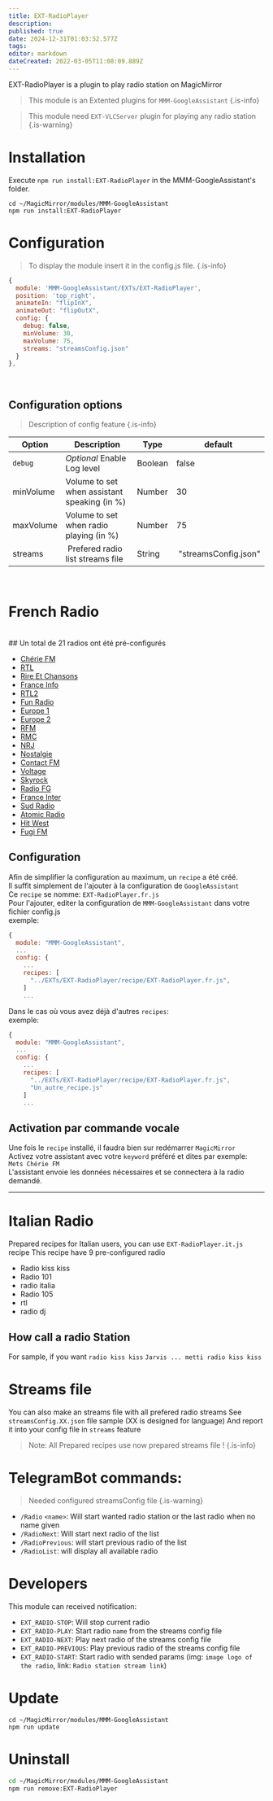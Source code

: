 ```yaml
---
title: EXT-RadioPlayer
description: 
published: true
date: 2024-12-31T01:03:52.577Z
tags: 
editor: markdown
dateCreated: 2022-03-05T11:08:09.889Z
---
```


EXT-RadioPlayer is a plugin to play radio station on MagicMirror

> This module is an Extented plugins for `MMM-GoogleAssistant`
{.is-info}

> This module need `EXT-VLCServer` plugin for playing any radio station
{.is-warning}

# Installation
Execute `npm run install:EXT-RadioPlayer` in the MMM-GoogleAssistant's folder.
```
cd ~/MagicMirror/modules/MMM-GoogleAssistant
npm run install:EXT-RadioPlayer
```

# Configuration
> To display the module insert it in the config.js file.
{.is-info}


```js
{
  module: 'MMM-GoogleAssistant/EXTs/EXT-RadioPlayer',
  position: 'top_right',
  animateIn: "flipInX",
  animateOut: "flipOutX",
  config: {
    debug: false,
    minVolume: 30,
    maxVolume: 75,
    streams: "streamsConfig.json"
  }
},
```

<br>

## Configuration options

> Description of config feature
{.is-info}


| Option           | Description | Type | default
|----------------- |----------- |---|---
| `debug`          | *Optional* Enable Log level | Boolean | false
| minVolume | Volume to set when assistant speaking (in %) | Number | 30
| maxVolume | Volume to set when radio playing (in %) | Number | 75
| streams | Prefered radio list streams file| String | "streamsConfig.json"
<br>

# French Radio
<br>
## Un total de 21 radios ont été pré-configurés

- [Chérie FM](https://www.cheriefm.fr/)
- [RTL](https://www.rtl.fr/)
- [Rire Et Chansons](https://www.rireetchansons.fr/)
- [France Info](https://www.francetvinfo.fr/)
- [RTL2](https://www.6play.fr/rtl2)
- [Fun Radio](https://www.funradio.fr/)
- [Europe 1](https://www.europe1.fr/)
- [Europe 2](https://www.europe2.fr/)
- [RFM](http://www.rfm.fr/)
- [RMC](https://rmc.bfmtv.com/)
- [NRJ](https://www.nrj.fr/)
- [Nostalgie](https://www.nostalgie.fr/)
- [Contact FM](https://www.mycontact.fr/)
- [Voltage](https://www.voltage.fr/)
- [Skyrock](https://skyrock.fm/)
- [Radio FG](https://www.radiofg.com/)
- [France Inter](https://www.radiofrance.fr/franceinter)
- [Sud Radio](https://www.sudradio.fr/)
- [Atomic Radio](http://www.atomicradio.fr/)
- [Hit West](https://hitwest.ouest-france.fr/)
- [Fugi FM](https://www.fugifm.fr/)

## Configuration

Afin de simplifier la configuration au maximum, un `recipe` a été créé.<br>
Il suffit simplement de l'ajouter à la configuration de `GoogleAssistant`<br>
Ce `recipe` se nomme: `EXT-RadioPlayer.fr.js`<br>
Pour l'ajouter, editer la configuration de `MMM-GoogleAssistant` dans votre fichier config.js<br>
exemple:
```js
{
  module: "MMM-GoogleAssistant",
  ...
  config: {
    ...
    recipes: [
      "../EXTs/EXT-RadioPlayer/recipe/EXT-RadioPlayer.fr.js",
    ]
    ...
```
Dans le cas où vous avez déjà d'autres `recipes`:<br>
exemple:
```js
{
  module: "MMM-GoogleAssistant",
  ...
  config: {
    ...
    recipes: [ 
      "../EXTs/EXT-RadioPlayer/recipe/EXT-RadioPlayer.fr.js",
      "Un_autre_recipe.js"
    ]
    ...
```
## Activation par commande vocale

Une fois le `recipe` installé, il faudra bien sur redémarrer `MagicMirror`<br>
Activez votre assistant avec votre `keyword` préféré et dites par exemple:<br>
`Mets Chérie FM`<br>
L'assistant envoie les données nécessaires et se connectera à la radio demandé.<br>

------
 
# Italian Radio

Prepared recipes for Italian users, you can use `EXT-RadioPlayer.it.js` recipe
This recipe have 9 pre-configured radio
  * Radio kiss kiss
  * Radio 101
  * radio italia
  * Radio 105
  * rtl
  * radio dj

## How call a radio Station

For sample, if you want `radio kiss kiss`
`Jarvis ... metti radio kiss kiss`

# Streams file
 You can also make an streams file with all prefered radio streams
 See `streamsConfig.XX.json` file sample (XX is designed for language)
 And report it into your config file in `streams` feature 

>  Note: All Prepared recipes use now prepared streams file !
{.is-info}

# TelegramBot commands:
>  Needed configured streamsConfig file
{.is-warning}


 * `/Radio` `<name>`: Will start wanted radio station or the last radio when no name given
 * `/RadioNext`: Will start next radio of the list
 * `/RadioPrevious`: will start previous radio of the list
 * `/RadioList`: will display all available radio
 
# Developers
This module can received notification:

 * `EXT_RADIO-STOP`: Will stop current radio
 * `EXT_RADIO-PLAY`: Start radio `name` from the streams config file
 * `EXT_RADIO-NEXT`: Play next radio of the streams config file
 * `EXT_RADIO-PREVIOUS`: Play previous radio of the streams config file
 * `EXT_RADIO-START`: Start radio with sended params (img: `image logo of the radio`, link: `Radio station stream link`)  

# Update

```
cd ~/MagicMirror/modules/MMM-GoogleAssistant
npm run update
```

# Uninstall
```sh
cd ~/MagicMirror/modules/MMM-GoogleAssistant
npm run remove:EXT-RadioPlayer
```